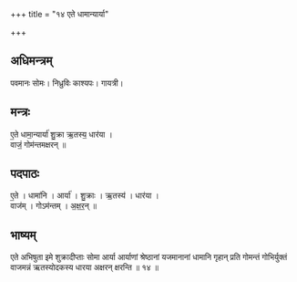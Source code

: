 +++
title = "१४ एते धामान्यार्या"

+++
## अधिमन्त्रम्
पवमानः सोमः। निध्रुविः काश्यपः। गायत्री।

## मन्त्रः
ए॒ते धामा॒न्यार्या॑ शु॒क्रा ऋ॒तस्य॒ धार॑या ।  
वाजं॒ गोम॑न्तमक्षरन् ॥

## पदपाठः
ए॒ते । धामा॑नि । आर्या॑ । शु॒क्राः । ऋ॒तस्य॑ । धार॑या ।  
वाज॑म् । गोऽम॑न्तम् । अ॒क्ष॒र॒न् ॥

## भाष्यम्
एते अभिषुता इमे शुक्रादीप्ताः सोमा आर्या आर्याणां श्रेष्ठानां यजमानानां धामानि गृहान् प्रति गोमन्तं गोभिर्युक्तं वाजमन्नं ऋतस्योदकस्य धारया अक्षरन् क्षरन्ति ॥ १४ ॥